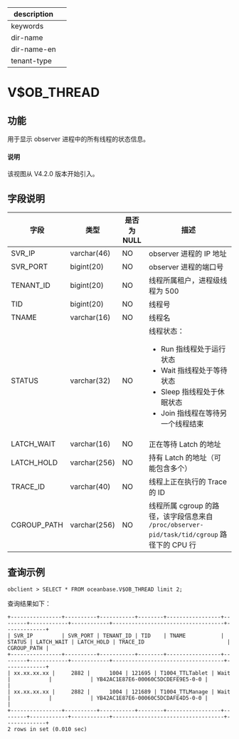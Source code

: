 |description||
|---|---|
|keywords||
|dir-name||
|dir-name-en||
|tenant-type||

# V$OB_THREAD

## 功能

 用于显示 observer 进程中的所有线程的状态信息。

<main id="notice" type='explain'>
  <h4>说明</h4>
  <p>该视图从 V4.2.0 版本开始引入。</p>
</main>

## 字段说明

| **字段** | **类型** | **是否为 NULL** | **描述** |
| --- | --- | --- | --- |
| SVR_IP | varchar(46) | NO | observer 进程的 IP 地址 |
| SVR_PORT | bigint(20) | NO | observer 进程的端口号 |
| TENANT_ID | bigint(20) | NO | 线程所属租户，进程级线程为 500 |
| TID | bigint(20) | NO | 线程号 |
| TNAME | varchar(16) | NO | 线程名 |
| STATUS | varchar(32) | NO |  线程状态：<ul><li> Run 指线程处于运行状态  </li><li> Wait 指线程处于等待状态 </li><li> Sleep 指线程处于休眠状态 </li><li> Join 指线程在等待另一个线程结束 </li></ul>|
| LATCH_WAIT | varchar(16) | NO | 正在等待 Latch 的地址 |
| LATCH_HOLD | varchar(256) | NO | 持有 Latch 的地址（可能包含多个） |
| TRACE_ID | varchar(40) | NO | 线程上正在执行的 Trace 的 ID |
| CGROUP_PATH | varchar(256) | NO  | 线程所属 cgroup 的路径，该字段信息来自 `/proc/observer-pid/task/tid/cgroup` 路径下的 CPU 行  |

## 查询示例

```shell
obclient > SELECT * FROM oceanbase.V$OB_THREAD limit 2;
```

查询结果如下：

```shell
+----------------+----------+-----------+--------+-----------------+--------+------------+------------+-----------------------------------+-------------+
| SVR_IP         | SVR_PORT | TENANT_ID | TID    | TNAME           | STATUS | LATCH_WAIT | LATCH_HOLD | TRACE_ID                          | CGROUP_PATH |
+----------------+----------+-----------+--------+-----------------+--------+------------+------------+-----------------------------------+-------------+
| xx.xx.xx.xx |     2882 |      1004 | 121695 | T1004_TTLTablet | Wait   |            |            | YB42AC1E87E6-00060C5DCDEFE9E5-0-0 |             |
| xx.xx.xx.xx |     2882 |      1004 | 121689 | T1004_TTLManage | Wait   |            |            | YB42AC1E87E6-00060C5DCDAFE4D5-0-0 |             |
+----------------+----------+-----------+--------+-----------------+--------+------------+------------+-----------------------------------+-------------+
2 rows in set (0.010 sec)
```
